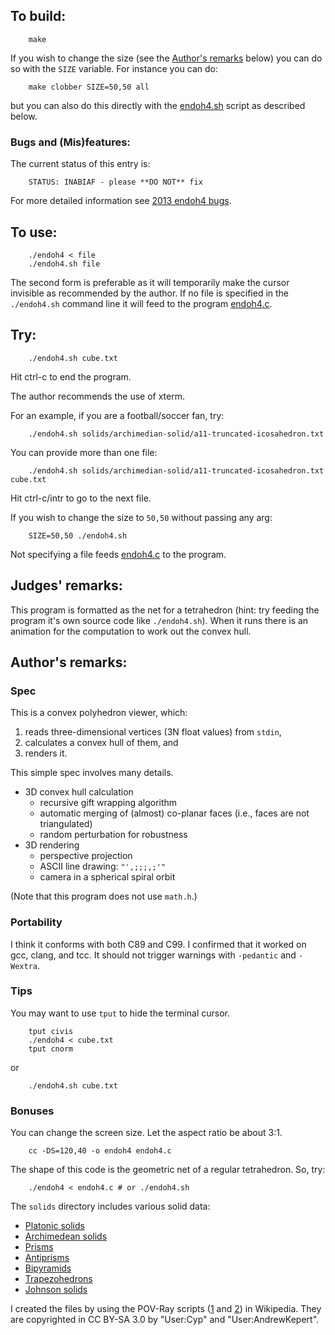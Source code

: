 ## To build:

``` <!---sh-->
    make
```

If you wish to change the size (see the [Author's remarks](#authors-remarks)
below) you can do so with the `SIZE` variable. For instance you can do:


``` <!---sh-->
    make clobber SIZE=50,50 all
```

but you can also do this directly with the [endoh4.sh](%%REPO_URL%%/2013/endoh4/endoh4.sh) script as
described below.


### Bugs and (Mis)features:

The current status of this entry is:

```
    STATUS: INABIAF - please **DO NOT** fix
```

For more detailed information see [2013 endoh4 bugs](../../bugs.html#2013_endoh4).


## To use:

``` <!---sh-->
    ./endoh4 < file
    ./endoh4.sh file
```

The second form is preferable as it will temporarily make the cursor invisible
as recommended by the author. If no file is specified in the `./endoh4.sh` command
line it will feed to the program [endoh4.c](%%REPO_URL%%/2013/endoh4/endoh4.c).


## Try:

``` <!---sh-->
    ./endoh4.sh cube.txt
```

Hit ctrl-c to end the program.

The author recommends the use of xterm.

For an example, if you are a football/soccer fan, try:

``` <!---sh-->
    ./endoh4.sh solids/archimedian-solid/a11-truncated-icosahedron.txt
```

You can provide more than one file:

``` <!---sh-->
    ./endoh4.sh solids/archimedian-solid/a11-truncated-icosahedron.txt cube.txt
```

Hit ctrl-c/intr to go to the next file.

If you wish to change the size to `50,50` without passing any arg:


``` <!---sh-->
    SIZE=50,50 ./endoh4.sh
```

Not specifying a file feeds [endoh4.c](%%REPO_URL%%/2013/endoh4/endoh4.c) to the program.


## Judges' remarks:

This program is formatted as the net for a tetrahedron (hint: try feeding the
program it's own source code like `./endoh4.sh`).  When it runs there is an
animation for the computation to work out the convex hull.


## Author's remarks:

### Spec

This is a convex polyhedron viewer, which:

1. reads three-dimensional vertices (3N float values) from `stdin`,
2. calculates a convex hull of them, and
3. renders it.

This simple spec involves many details.

* 3D convex hull calculation
  * recursive gift wrapping algorithm
  * automatic merging of (almost) co-planar faces (i.e., faces are not
  triangulated)
  * random perturbation for robustness
* 3D rendering
  * perspective projection
  * ASCII line drawing: `"',;;;,;'"`
  * camera in a spherical spiral orbit

(Note that this program does not use `math.h`.)


### Portability

I think it conforms with both C89 and C99.  I confirmed that it worked on gcc,
clang, and tcc.  It should not trigger warnings with `-pedantic` and `-Wextra`.


### Tips

You may want to use `tput` to hide the terminal cursor.

``` <!---sh-->
    tput civis
    ./endoh4 < cube.txt
    tput cnorm
```

or

``` <!---sh-->
    ./endoh4.sh cube.txt
```

### Bonuses

You can change the screen size.  Let the aspect ratio be about 3:1.

``` <!---sh-->
    cc -DS=120,40 -o endoh4 endoh4.c
```

The shape of this code is the geometric net of a regular tetrahedron.
So, try:

``` <!---sh-->
    ./endoh4 < endoh4.c # or ./endoh4.sh
```

The `solids` directory includes various solid data:

- [Platonic solids](http://en.wikipedia.org/wiki/Platonic_solid)
- [Archimedean solids](http://en.wikipedia.org/wiki/Archimedean_solid)
- [Prisms](http://en.wikipedia.org/wiki/Prism_%28geometry%29)
- [Antiprisms](http://en.wikipedia.org/wiki/Antiprism)
- [Bipyramids](http://en.wikipedia.org/wiki/Bipyramid)
- [Trapezohedrons](http://en.wikipedia.org/wiki/Trapezohedron)
- [Johnson solids](http://en.wikipedia.org/wiki/Johnson_solid)

I created the files by using the POV-Ray scripts
([1](http://en.wikipedia.org/wiki/File:Poly.pov) and
[2](http://en.wikipedia.org/wiki/User:AndrewKepert/poly.pov)) in Wikipedia.
They are copyrighted in CC BY-SA 3.0 by "User:Cyp" and "User:AndrewKepert".


<!--

    Copyright © 1984-2024 by Landon Curt Noll. All Rights Reserved.

    You are free to share and adapt this file under the terms of this license:

	Creative Commons Attribution-ShareAlike 4.0 International (CC BY-SA 4.0)

    For more information, see:

	https://creativecommons.org/licenses/by-sa/4.0/

-->
